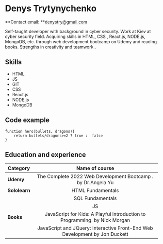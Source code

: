 
# Denys Trytynychenko
**Contact email: **<a href="denystry@gmail.com">denystry@gmail.com</a>

Self-taught developer with background in cyber security. Work at Kiev at cyber security field. Acquiring skills  in HTML, CSS , React.js, NODE.js, MongoDB, etc. through web development bootcamp on Udemy and reading books. Strengths in creativity and  teamwork .


## Skills
- HTML
- JS
- GIT
- CSS
- React.js
- NODE.js
- MongoDB

## Code example

```
function hero(bullets, dragons){
    return bullets/dragons>=2 ? true :  false
}
```

## Education  and experience  

Category | Name of course |
--------|:--------:
**Udemy** | The Complete 2022 Web Development Bootcamp . by Dr.Angela Yu
**Sololearn** |  HTML Fundamentals |
|		| SQL Fundamentals |
|		| JS |
**Books**	| JavaScript for Kids: A Playful Introduction to Programming. by Nick Morgan |
| | JavaScript and JQuery: Interactive Front-End Web Development by Jon Duckett|
